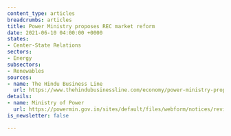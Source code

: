 ```yaml
---
content_type: articles
breadcrumbs: articles
title: Power Ministry proposes REC market reform
date: 2021-06-10 04:00:00 +0000
states:
- Center-State Relations
sectors:
- Energy
subsectors:
- Renewables
sources:
- name: The Hindu Business Line
  url: https://www.thehindubusinessline.com/economy/power-ministry-proposes-rec-market-reform/article34753969.ece
details:
- name: Ministry of Power
  url: https://powermin.gov.in/sites/default/files/webform/notices/revised_discussion_paper_on_REC_mechanism_07_June_2021.pdf
is_newsletter: false

---
```

